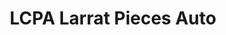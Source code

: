 ---
title: "LCPA Larrat Pieces Auto"
url: /villenave-dornon/lcpa-larrat-pieces-auto/
shop: Autoteile
---